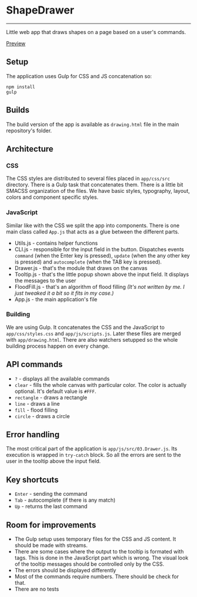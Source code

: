 # ShapeDrawer

---

Little web app that draws shapes on a page based on a user's commands.

[Preview](http://work.krasimirtsonev.com/git/shape-drawer/drawing.html)

## Setup

The application uses Gulp for CSS and JS concatenation so:

```
npm install
gulp	
```

## Builds

The build version of the app is available as `drawing.html` file in the main repository's folder.

## Architecture

### CSS

The CSS styles are distributed to several files placed in `app/css/src` directory. There is a Gulp task that concatenates them. There is a little bit SMACSS organization of the files. We have basic styles, typography, layout, colors and component specific styles.

### JavaScript

Similar like with the CSS we split the app into components. There is one main class called `App.js` that acts as a glue between the different parts. 

* Utils.js - contains helper functions
* CLI.js - responsible for the input field in the button. Dispatches events `command` (when the Enter key is pressed), `update` (when the any other key is pressed) and `autocomplete` (when the TAB key is pressed).
* Drawer.js - that's the module that draws on the canvas
* Tooltip.js - that's the little popup shown above the input field. It displays the messages to the user
* FloodFill.js - that's an algorithm of flood filling *(It's not written by me. I just tweaked it a bit so it fits in my case.)*
* App.js - the main application's file

### Building

We are using Gulp. It concatenates the CSS and the JavaScript to `app/css/styles.css` and `app/js/scripts.js`. Later these files are merged with `app/drawing.html`. There are also watchers setupped so the whole building process happen on every change.

## API commands

* `?` - displays all the available commands
* `clear` - fills the whole canvas with particular color. The color is actually optional. It's default value is `#FFF`.
* `rectangle` - draws a rectangle
* `line` - draws a line
* `fill` - flood filling
* `circle` - draws a circle

## Error handling

The most critical part of the application is `app/js/src/03.Drawer.js`. Its execution is wrapped in `try-catch` block. So all the errors are sent to the user in the tooltip above the input field.

## Key shortcuts

* `Enter` - sending the command
* `Tab` - autocomplete (if there is any match)
* `Up` - returns the last command

## Room for improvements

* The Gulp setup uses temporary files for the CSS and JS content. It should be made with streams.
* There are some cases where the output to the tooltip is formated with tags. This is done in the JavaScript part which is wrong. The visual look of the tooltip messages should be controlled only by the CSS.
* The errors should be displayed differently
* Most of the commands require numbers. There should be check for that.
* There are no tests
